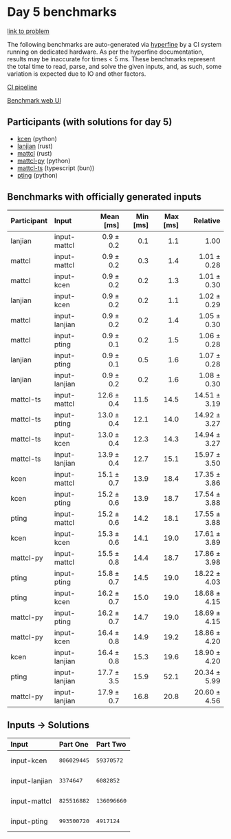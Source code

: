 # Day 5 benchmarks

[link to problem](https://adventofcode.com/2023/day/5)

The following benchmarks are auto-generated via
[hyperfine](https://github.com/sharkdp/hyperfine) by a CI system running on
dedicated hardware. As per the hyperfine documentation, results may be
inaccurate for times < 5 ms. These benchmarks represent the total time to read,
parse, and solve the given inputs, and, as such, some variation is expected due
to IO and other factors.

[CI pipeline](http://ci.papercode.net:8080/teams/main/pipelines/aoc2023)

[Benchmark web UI](https://aoc.ancalagon.black)


## Participants (with solutions for day 5)

- [kcen](https://github.com/kcen/aoc2023) (python)
- [lanjian](https://github.com/lanjian/aoc-2023) (rust)
- [mattcl](https://github.com/mattcl/aoc2023) (rust)
- [mattcl-py](https://github.com/mattcl/aoc2023-py) (python)
- [mattcl-ts](https://github.com/mattcl/aoc2023-js) (typescript (bun))
- [pting](https://github.com/pting/aoc2023) (python)


## Benchmarks with officially generated inputs

| Participant | Input | Mean [ms] | Min [ms] | Max [ms] | Relative |
|:---|:---|---:|---:|---:|---:|
| lanjian | input-mattcl | 0.9 ± 0.2 | 0.1 | 1.1 | 1.00 |
| mattcl | input-mattcl | 0.9 ± 0.2 | 0.3 | 1.4 | 1.01 ± 0.28 |
| mattcl | input-kcen | 0.9 ± 0.2 | 0.2 | 1.3 | 1.01 ± 0.30 |
| lanjian | input-kcen | 0.9 ± 0.2 | 0.2 | 1.1 | 1.02 ± 0.29 |
| mattcl | input-lanjian | 0.9 ± 0.2 | 0.2 | 1.4 | 1.05 ± 0.30 |
| mattcl | input-pting | 0.9 ± 0.1 | 0.2 | 1.5 | 1.06 ± 0.28 |
| lanjian | input-pting | 0.9 ± 0.1 | 0.5 | 1.6 | 1.07 ± 0.28 |
| lanjian | input-lanjian | 0.9 ± 0.2 | 0.2 | 1.6 | 1.08 ± 0.30 |
| mattcl-ts | input-mattcl | 12.6 ± 0.4 | 11.5 | 14.5 | 14.51 ± 3.19 |
| mattcl-ts | input-pting | 13.0 ± 0.4 | 12.1 | 14.0 | 14.92 ± 3.27 |
| mattcl-ts | input-kcen | 13.0 ± 0.4 | 12.3 | 14.3 | 14.94 ± 3.27 |
| mattcl-ts | input-lanjian | 13.9 ± 0.4 | 12.7 | 15.1 | 15.97 ± 3.50 |
| kcen | input-mattcl | 15.1 ± 0.7 | 13.9 | 18.4 | 17.35 ± 3.86 |
| kcen | input-pting | 15.2 ± 0.6 | 13.9 | 18.7 | 17.54 ± 3.88 |
| pting | input-mattcl | 15.2 ± 0.6 | 14.2 | 18.1 | 17.55 ± 3.88 |
| kcen | input-kcen | 15.3 ± 0.6 | 14.1 | 19.0 | 17.61 ± 3.89 |
| mattcl-py | input-mattcl | 15.5 ± 0.8 | 14.4 | 18.7 | 17.86 ± 3.98 |
| pting | input-pting | 15.8 ± 0.7 | 14.5 | 19.0 | 18.22 ± 4.03 |
| pting | input-kcen | 16.2 ± 0.7 | 15.0 | 19.0 | 18.68 ± 4.15 |
| mattcl-py | input-pting | 16.2 ± 0.7 | 14.7 | 19.0 | 18.69 ± 4.15 |
| mattcl-py | input-kcen | 16.4 ± 0.8 | 14.9 | 19.2 | 18.86 ± 4.20 |
| kcen | input-lanjian | 16.4 ± 0.8 | 15.3 | 19.6 | 18.90 ± 4.20 |
| pting | input-lanjian | 17.7 ± 3.5 | 15.9 | 52.1 | 20.34 ± 5.99 |
| mattcl-py | input-lanjian | 17.9 ± 0.7 | 16.8 | 20.8 | 20.60 ± 4.56 |


## Inputs -> Solutions

| Input | Part One | Part Two |
|:---|:---|:---|
|input-kcen|<pre>806029445</pre>|<pre>59370572</pre>|
|input-lanjian|<pre>3374647</pre>|<pre>6082852</pre>|
|input-mattcl|<pre>825516882</pre>|<pre>136096660</pre>|
|input-pting|<pre>993500720</pre>|<pre>4917124</pre>|